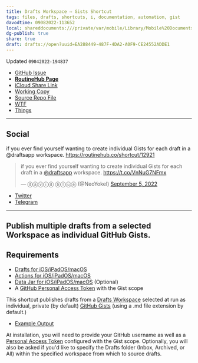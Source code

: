 ```yaml
---
title: Drafts Workspace ⇨ Gists Shortcut
tags: files, drafts, shortcuts, i, documentation, automation, gist
davodtime: 09082022-113652
local: shareddocuments:///private/var/mobile/Library/Mobile%20Documents/iCloud~md~obsidian/Documents/OBSHIDDIAN/drafts/EA288449-487F-4DA2-A0F9-CE24552ADDE1.md
dg-publish: true
share: true
draft: drafts://open?uuid=EA288449-487F-4DA2-A0F9-CE24552ADDE1
---
```

Updated `09042022-194837`

- [GitHub Issue](https://github.com/extratone/i/issues/253)
- [**RoutineHub Page**](https://routinehub.co/shortcut/12921)
- [iCloud Share Link](https://www.icloud.com/shortcuts/fddd3451e7e242dc993ba370bc8c70ca)
- [Working Copy](working-copy://open?repo=i&path=shortcuts&mode=content)
- [Source Repo File](https://github.com/extratone/i/blob/main/shortcuts/Drafts/DraftsWorkspace-Gists.shortcut)
- [WTF](https://davidblue.wtf/drafts/EA288449-487F-4DA2-A0F9-CE24552ADDE1.html)
- [Things](things:///show?id=WhczSmk2kSYZhxaAMnUJBx)

---

## Social

if you ever find yourself wanting to create individual Gists for each draft in a @draftsapp workspace. https://routinehub.co/shortcut/12921

<blockquote class="twitter-tweet"><p lang="en" dir="ltr">if you ever find yourself wanting to create individual Gists for each draft in a <a href="https://twitter.com/draftsapp?ref_src=twsrc%5Etfw">@draftsapp</a> workspace. <a href="https://t.co/VnNuG7NFmx">https://t.co/VnNuG7NFmx</a></p>&mdash; ⓓⓐⓥⓘⓓ ⓑⓛⓤⓔ (@NeoYokel) <a href="https://twitter.com/NeoYokel/status/1566586543023726592?ref_src=twsrc%5Etfw">September 5, 2022</a></blockquote> <script async src="https://platform.twitter.com/widgets.js" charset="utf-8"></script>

- [Twitter](https://twitter.com/NeoYokel/status/1566586543023726592)
- [Telegram](https://t.me/extratone/12752)

<script async="" src="https://telegram.org/js/telegram-widget.js?1" data-telegram-post="extratone/12752" data-width="100%"></script>

---

## Publish multiple drafts from a selected Workspace as individual GitHub Gists.

## Requirements

- [Drafts for iOS/iPadOS/macOS](https://apps.apple.com/us/app/drafts/id1435957248)
- [Actions for iOS/iPadOS/macOS](https://apps.apple.com/us/app/actions/id1586435171)
- [Data Jar for iOS/iPadOS/macOS](https://apps.apple.com/us/app/data-jar/id1453273600) (Optional)
- A [GitHub Personal Access Token](https://docs.github.com/en/authentication/keeping-your-account-and-data-secure/creating-a-personal-access-token) with the Gist scope

This shortcut publishes drafts from a [Drafts Workspace](https://docs.getdrafts.com/docs/drafts/workspaces) selected at run as individual, private (by default) [GitHub Gists](https://docs.github.com/en/rest/gists) (using a .md file extension by default.)

- [Example Output](https://gist.github.com/extratone/c7d6901a9c27b4b97029316369f9157a)

<script src="https://gist.github.com/extratone/c7d6901a9c27b4b97029316369f9157a.js"></script>

At installation, you will need to provide your GitHub username as well as a [Personal Access Token](https://docs.github.com/en/authentication/keeping-your-account-and-data-secure/creating-a-personal-access-token) configured with the Gist scope. Optionally, you will also be asked if you'd like to specify the Drafts folder (Inbox, Archived, or All) within the specified workspace from which to source drafts.